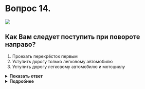 # Вопрос 14.

![](https://s.drom.ru/i24227/pdd/tickets/2016/1542608673.jpg)

## Как Вам следует поступить при повороте направо?

1. Проехать перекрёсток первым
2. Уступить дорогу только легковому автомобилю
3. Уступить дорогу легковому автомобилю и мотоциклу

<details>
<summary><b>Показать ответ</b></summary>
Правильный ответ: 1
</details>
<details>
<summary><b>Подробнее</b></summary>
Перекрёсток равнозначный. Водители руководствуются «правилом правой руки», т.е. у кого помеха справа, тот и уступает. Мотоциклист и легковой автомобиль имеют помеху справа. У Вас помехи нет, проедете перекрёсток первым, вторым - легковой автомобиль, мотоциклист - последним.
(Пункт 13.11 ПДД)
</details>